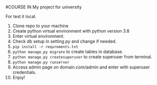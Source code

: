 #COURSE IN
My project for university

For test it local.

1. Clone repo to your machine
2. Create python virtual environment with python version 3.8
3. Enter virtual environment.
4. Check db setup in setting.py and change if needed.
5. `pip install -r requrements.txt`
6. `python manage.py migrate` to create tables in database.
7. `python manage.py createsuperuser` to create superuser from terminal.
8. `python manage.py runserver`
9. Access admin page on domain.com/admin and enter with superuser credentials.
9. Enjoy!